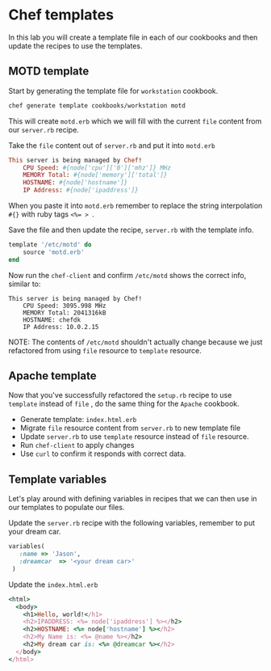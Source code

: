 # Chef templates

In this lab you will create a template file in each of our cookbooks and then update the recipes to use the templates. 

## MOTD template
Start by generating the template file for `workstation` cookbook. 
```bash
chef generate template cookbooks/workstation motd
```

This will create `motd.erb`  which we will fill with the current `file` content from our `server.rb` recipe. 

Take the `file` content out of `server.rb` and put it into `motd.erb`
```ruby
This server is being managed by Chef!
	CPU Speed: #{node['cpu']['0']['mhz']} MHz
	MEMORY Total: #{node['memory']['total']}
	HOSTNAME: #{node['hostname']}
	IP Address: #{node['ipaddress']}
```

When you paste it into `motd.erb` remember to replace the string interpolation `#{}` with ruby tags `<%= > `.

Save the file and then update the recipe, `server.rb` with the template info. 
```ruby
template '/etc/motd' do
	source 'motd.erb'
end
```

Now run the `chef-client` and confirm `/etc/motd` shows the correct info, similar to: 
```
This server is being managed by Chef!
	CPU Speed: 3095.998 MHz
	MEMORY Total: 2041316kB
	HOSTNAME: chefdk
	IP Address: 10.0.2.15
```

NOTE: The contents of `/etc/motd` shouldn't actually change because we just refactored from using `file` resource to `template` resource. 

## Apache template 
Now that you've successfully refactored the `setup.rb` recipe to use `template` instead of `file` , do the same thing for the `Apache` cookbook. 

* Generate template: `index.html.erb` 
* Migrate `file`  resource content from `server.rb` to new template file
* Update `server.rb` to use `template` resource instead of `file` resource. 
* Run `chef-client`  to apply changes 
* Use `curl` to confirm it responds with correct data. 

## Template variables 
Let's play around with defining variables in recipes that we can then use in our templates to populate our files. 

Update the `server.rb` recipe with the following variables, remember to put your dream car.
```ruby
variables(
   :name => 'Jason',
   :dreamcar  => '<your dream car>'
 )
```

Update the `index.html.erb`
```ruby
<html>
  <body>
    <h1>Hello, world!</h1>
    <h2>IPADDRESS: <%= node['ipaddress'] %></h2>
    <h2>HOSTNAME: <%= node['hostname'] %></h2>
    <h2>My Name is: <%= @name %></h2>
    <h2>My dream car is: <%= @dreamcar %></h2>
  </body>
</html>
```
